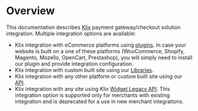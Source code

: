 # Overview

This documentation describes [Klix](https://klix.app) payment gateway/checkout solution integration. Multiple integration options are available:

* Klix integration with eCommerce platforms using [plugins](/../plugins-for-ecommerce-platforms). In case your website is built on a one of these platforms (WooCommerce, Shopify, Magento, Mozello, OpenCart, Prestashop), you will simply need to install our plugin and provide integration configuration.
* Klix integration with custom built site using our [Libraries](/../libraries).
* Klix integration with any other platform or custom built site using our [API](/../api).
* Klix integration with any site using Klix [Widget Legacy API](/../widget-api). This integration option is supported only for merchants with existing integration and is deprecated for a use in new merchant integrations.
